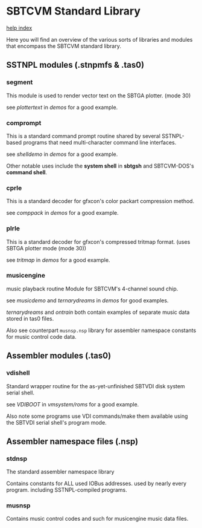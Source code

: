 # SBTCVM Standard Library
[help index](index.md)

Here you will find an overview of the various sorts of libraries and
modules that encompass the SBTCVM standard library.

## SSTNPL modules (.stnpmfs & .tas0)

### segment
This module is used to render vector text on the SBTGA plotter. (mode 30)

see _plottertext_ in _demos_ for a good example.


### comprompt
This is a standard command prompt routine shared by several SSTNPL-based 
programs that need multi-character command line interfaces.

see _shelldemo_ in _demos_ for a good example.

Other notable uses include the **system shell** in **sbtgsh** and SBTCVM-DOS's **command shell**.

### cprle
This is a standard decoder for gfxcon's color packart compression method.

see _comppack_ in _demos_ for a good example.

### plrle
This is a standard decoder for gfxcon's compressed tritmap format. (uses SBTGA plotter mode (mode 30))

see _tritmap_ in _demos_ for a good example.

### musicengine

music playback routine Module for SBTCVM's 4-channel sound chip.

see _musicdemo_ and _ternarydreams_ in _demos_ for good examples.

_ternarydreams_ and _ontrain_ both contain examples of separate music data stored in tas0 files.

Also see counterpart `musnsp.nsp` library for assembler namespace constants for music control code data.

## Assembler modules (.tas0)

### vdishell
Standard wrapper routine for the as-yet-unfinished SBTVDI disk system
serial shell.

see _VDIBOOT_ in _vmsystem/roms_ for a good example.

Also note some programs use VDI commands/make them available using the SBTVDI serial shell's program mode.

## Assembler namespace files (.nsp)

### stdnsp
The standard assembler namespace library

Contains constants for ALL used IOBus addresses. used by nearly every program. including SSTNPL-compiled programs.

### musnsp

Contains music control codes and such for musicengine music data files.